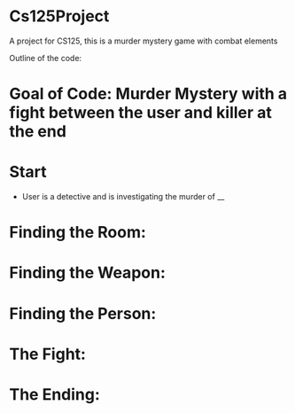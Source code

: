 # Cs125Project
A project for CS125, this is a murder mystery game with combat elements

Outline of the code:

# Goal of Code: Murder Mystery with a fight between the user and killer at the end

# Start
- User is a detective and is investigating the murder of __

# Finding the Room: 

# Finding the Weapon:

# Finding the Person:

# The Fight:

# The Ending:

